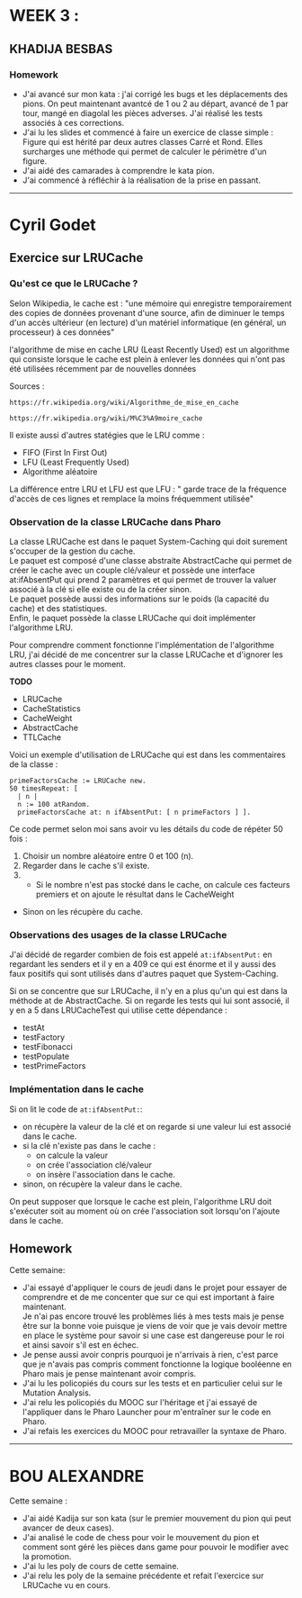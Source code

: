 # WEEK 3 :

## KHADIJA BESBAS 
### Homework

- J'ai avancé sur mon kata : j'ai corrigé les bugs et les déplacements des pions. On peut maintenant avantcé de 1 ou 2 au départ, avancé de 1 par tour, mangé en diagolal les pièces adverses.
  J'ai réalisé les tests associés à ces corrections.   
- J'ai lu les slides et commencé à faire un exercice de classe simple : Figure qui est hérité par deux autres classes Carré et Rond. Elles surcharges une méthode qui permet de calculer le périmètre d'un figure.
- J'ai aidé des camarades à comprendre le kata pion.
- J'ai commencé à réfléchir à la réalisation de la prise en passant.


****
# Cyril Godet


## Exercice sur LRUCache


### Qu'est ce que le LRUCache ?

Selon Wikipedia, le cache est : "une mémoire qui enregistre temporairement des copies de données provenant d'une source, afin de diminuer le temps d'un accès ultérieur (en lecture) d'un matériel informatique (en général, un processeur) à ces données"


l'algorithme de mise en cache LRU (Least Recently Used) est un algorithme qui consiste lorsque le cache est plein à enlever les données qui n'ont pas été utilisées récemment par de nouvelles données

Sources :
```   
https://fr.wikipedia.org/wiki/Algorithme_de_mise_en_cache

https://fr.wikipedia.org/wiki/M%C3%A9moire_cache
```

Il existe aussi d'autres statégies que le LRU comme  :

* FIFO (First In First Out)
* LFU (Least Frequently Used)
* Algorithme aléatoire


La différence entre LRU et LFU est que LFU : " garde trace de la fréquence d'accès de ces lignes et remplace la moins fréquemment utilisée"


### Observation de la classe LRUCache dans Pharo

La classe LRUCache est dans le paquet System-Caching qui doit surement s'occuper de la gestion du cache.   
Le paquet est composé d'une classe abstraite AbstractCache qui permet de créer le cache avec un couple clé/valeur et possède une interface at:ifAbsentPut qui prend 2 paramètres et qui permet de trouver la valuer associé à la clé si elle existe ou de la créer sinon.  
Le paquet possède aussi des informations sur le poids (la capacité du cache) et des statistiques.  
Enfin, le paquet possède la classe LRUCache qui doit implémenter l'algorithme LRU.  

Pour comprendre comment fonctionne l'implémentation de l'algorithme LRU, j'ai décidé de me concentrer sur la classe LRUCache et d'ignorer les autres classes pour le moment.


**TODO**

- LRUCache
- CacheStatistics
- CacheWeight
- AbstractCache
- TTLCache

Voici un exemple d'utilisation de LRUCache qui est dans les commentaires de la classe :
```
primeFactorsCache := LRUCache new.
50 timesRepeat: [
  | n |
  n := 100 atRandom.
  primeFactorsCache at: n ifAbsentPut: [ n primeFactors ] ].
```
Ce code permet selon moi sans avoir vu les détails du code de répéter 50 fois :

1. Choisir un nombre aléatoire entre 0 et 100 (n).
2. Regarder dans le cache s'il existe.
3. - Si le nombre n'est pas stocké dans le cache, on calcule ces facteurs premiers et on ajoute le résultat dans le CacheWeight
  - Sinon on les récupère du cache.

### Observations des usages de la classe LRUCache
J'ai décidé de regarder combien de fois est appelé ```at:ifAbsentPut:``` en regardant les senders et il y en a 409 ce qui est énorme et il y aussi des faux positifs qui sont utilisés dans d'autres paquet que System-Caching.

Si on se concentre que sur LRUCache, il n'y en a plus qu'un qui est dans la méthode at de AbstractCache.
Si on regarde les tests qui lui sont associé, il y en a 5 dans LRUCacheTest qui utilise cette dépendance :
- testAt
- testFactory
- testFibonacci
- testPopulate
- testPrimeFactors


### Implémentation dans le cache

Si on lit le code de ``` at:ifAbsentPut: ```:
- on récupère la valeur de la clé et on regarde si une valeur lui est associé dans le cache.
- si la clé n'existe pas dans le cache :
  - on calcule la valeur
  - on crée l'association clé/valeur
  - on insère l'association dans le cache.
- sinon, on récupère la valeur dans le cache.

On peut supposer que lorsque le cache est plein, l'algorithme LRU doit s'exécuter soit au moment où on crée l'association soit lorsqu'on l'ajoute dans le cache.



## Homework


Cette semaine:

* J'ai essayé d'appliquer le cours de jeudi dans le projet pour essayer de comprendre et de me concenter que sur ce qui est important à faire maintenant.   
Je n'ai pas encore trouvé les problèmes liés à mes tests mais je pense être sur la bonne voie puisque je viens de voir que je vais devoir mettre en place le système pour savoir si une case est dangereuse pour le roi et ainsi savoir s'il est en échec.
* Je pense aussi avoir conpris pourquoi je n'arrivais à rien, c'est parce que je n'avais pas compris comment fonctionne la logique booléenne en Pharo mais je pense maintenant avoir compris.
* J'ai lu les policopiés du cours sur les tests et en particulier celui sur le Mutation Analysis.
* J'ai relu les policopiés du MOOC sur l'héritage et j'ai essayé de l'appliquer dans le Pharo Launcher pour m'entraîner sur le code en Pharo.
* J'ai refais les exercices du MOOC pour retravailler la syntaxe de Pharo.

****

# BOU ALEXANDRE

Cette semaine : 

- J'ai aidé Kadija sur son kata (sur le premier mouvement du pion qui peut avancer de deux cases).
- J'ai analisé le code de chess pour voir le mouvement du pion et comment sont géré les pièces dans game pour pouvoir le modifier avec la promotion.
- J'ai lu les poly de cours de cette semaine.
- J'ai relu les poly de la semaine précédente et refait l'exercice sur LRUCache vu en cours.
